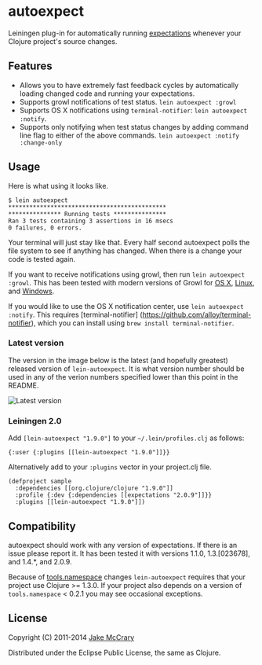 # autoexpect

Leiningen plug-in for automatically running [expectations](https://github.com/jaycfields/expectations) whenever your Clojure project's source changes.

## Features

- Allows you to have extremely fast feedback cycles by automatically
  loading changed code and running your expectations.
- Supports growl notifications of test status. `lein autoexpect :growl`
- Supports OS X notifications using `terminal-notifier`: `lein autoexpect :notify`.
- Supports only notifying when test status changes by adding command
  line flag to either of the above commands. `lein autoexpect :notify :change-only`

## Usage

Here is what using it looks like. 

    $ lein autoexpect
    *********************************************
    *************** Running tests ***************
    Ran 3 tests containing 3 assertions in 16 msecs
    0 failures, 0 errors.

Your terminal will just stay like that. Every half second autoexpect
polls the file system to see if anything has changed. When there is a
change your code is tested again.

If you want to receive notifications using growl, then run `lein
autoexpect :growl`. This has been tested with modern versions of Growl
for [OS X](http://growl.info/),
[Linux](http://mattn.github.com/growl-for-linux/), and
[Windows](http://growlforwindows.com/).

If you would like to use the OS X notification center, use `lein autoexpect :notify`.
This requires [terminal-notifier] (https://github.com/alloy/terminal-notifier), which you can install using `brew install terminal-notifier`.


### Latest version

The version in the image below is the latest (and hopefully greatest) released version of `lein-autoexpect`. It is what version number should be used in any of the verion numbers specified lower than this point in the README.

![Latest version](https://clojars.org/lein-autoexpect/latest-version.svg)

### Leiningen 2.0

Add `[lein-autoexpect "1.9.0"]` to your `~/.lein/profiles.clj` as
follows:

    {:user {:plugins [[lein-autoexpect "1.9.0"]]}}
    
Alternatively add to your `:plugins` vector in your project.clj file.
   
    (defproject sample
      :dependencies [[org.clojure/clojure "1.9.0"]]
      :profile {:dev {:dependencies [[expectations "2.0.9"]]}}
      :plugins [[lein-autoexpect "1.9.0"]])

## Compatibility

autoexpect should work with any version of expectations. If there is
an issue please report it. It has been tested it with versions 1.1.0,
1.3.[023678], and 1.4.*, and 2.0.9.

Because of
[tools.namespace](https://github.com/clojure/tools.namespace) changes
`lein-autoexpect` requires that your project use Clojure >= 1.3.0. If
your project also depends on a version of `tools.namespace` < 0.2.1
you may see occasional exceptions.

## License

Copyright (C) 2011-2014 [Jake McCrary](http://jakemccrary.com)

Distributed under the Eclipse Public License, the same as Clojure.



